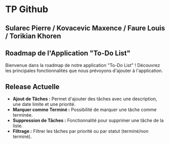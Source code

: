 # TP Github
## Sularec Pierre / Kovacevic Maxence / Faure Louis / Torikian Khoren

## Roadmap de l'Application "To-Do List"

Bienvenue dans la roadmap de notre application "To-Do List" ! Découvrez les principales fonctionnalités que nous prévoyons d'ajouter à l'application.

## Release Actuelle

- **Ajout de Tâches :** Permet d'ajouter des tâches avec une description, une date limite et une priorité.
- **Marquer comme Terminé :** Possibilité de marquer une tâche comme terminée.
- **Suppression de Tâches :** Fonctionnalité pour supprimer une tâche de la liste.
- **Filtrage :** Filtrer les tâches par priorité ou par statut (terminé/non terminé).